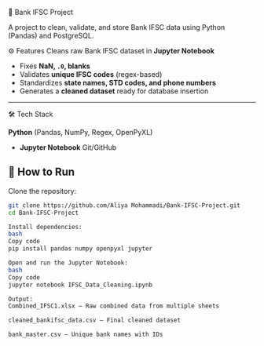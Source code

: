 🏦 Bank IFSC Project

A project to clean, validate, and store Bank IFSC data using Python (Pandas) and PostgreSQL.

⚙️ Features
Cleans raw Bank IFSC dataset in **Jupyter Notebook**
  - Fixes **NaN, `.0`, blanks**
  - Validates **unique IFSC codes** (regex-based)
  - Standardizes **state names, STD codes, and phone numbers**
- Generates a **cleaned dataset** ready for database insertion
---
🛠️ Tech Stack

 **Python** (Pandas, NumPy, Regex, OpenPyXL)
- **Jupyter Notebook**
Git/GitHub
## 🚀 How to Run


 Clone the repository:
```bash
git clone https://github.com/Aliya Mohammadi/Bank-IFSC-Project.git
cd Bank-IFSC-Project

Install dependencies:
bash
Copy code
pip install pandas numpy openpyxl jupyter

Open and run the Jupyter Notebook:
bash
Copy code
jupyter notebook IFSC_Data_Cleaning.ipynb

Output:
Combined_IFSC1.xlsx – Raw combined data from multiple sheets

cleaned_bankifsc_data.csv – Final cleaned dataset

bank_master.csv – Unique bank names with IDs


